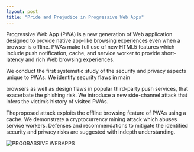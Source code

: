 ```yaml
---
layout: post
title: "Pride and Prejudice in Progressive Web Apps"
---
```

Progressive Web App (PWA) is a new generation of Web application designed to provide native app-like browsing experiences even when a browser is offline. PWAs make full use of new HTML5 features which include push notification, cache, and service worker to provide short-latency and rich Web browsing experiences.

We conduct the first systematic study of the security and privacy aspects unique to PWAs. We identify security flaws in main

browsers as well as design flaws in popular third-party push services, that exacerbate the phishing risk. We introduce a new side-channel attack that infers the victim’s history of visited PWAs.

Theproposed attack exploits the offline browsing feature of PWAs using a cache. We demonstrate a cryptocurrency mining attack which abuses service workers. Defenses and recommendations to mitigate the identified security and privacy risks are suggested with indepth understanding.

![PROGRASSIVE WEBAPPS](https://developers.google.com/web/progressive-web-apps/images/pwa-fast.png)
